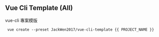 ## Vue Cli Template (All)

vue-cli 專案模版

```javascript=
 vue create --preset JackWen2017/vue-cli-template {{ PROJECT_NAME }}
```
